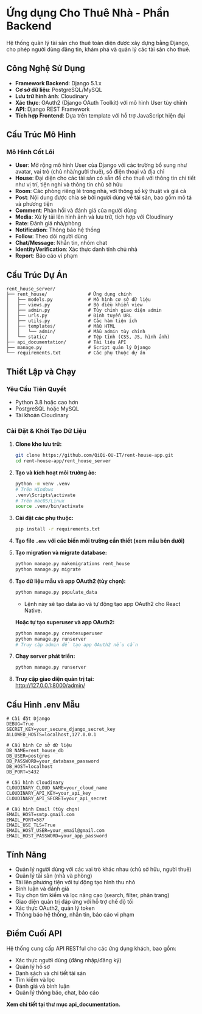 # Ứng dụng Cho Thuê Nhà - Phần Backend

Hệ thống quản lý tài sản cho thuê toàn diện được xây dựng bằng Django, cho phép người dùng đăng tin, khám phá và quản lý các tài sản cho thuê.

## Công Nghệ Sử Dụng

- **Framework Backend**: Django 5.1.x
- **Cơ sở dữ liệu**: PostgreSQL/MySQL
- **Lưu trữ hình ảnh**: Cloudinary
- **Xác thực**: OAuth2 (Django OAuth Toolkit) với mô hình User tùy chỉnh
- **API**: Django REST Framework
- **Tích hợp Frontend**: Dựa trên template với hỗ trợ JavaScript hiện đại

## Cấu Trúc Mô Hình

### Mô Hình Cốt Lõi

- **User**: Mở rộng mô hình User của Django với các trường bổ sung như avatar, vai trò (chủ nhà/người thuê), số điện thoại và địa chỉ
- **House**: Đại diện cho các tài sản có sẵn để cho thuê với thông tin chi tiết như vị trí, tiện nghi và thông tin chủ sở hữu
- **Room**: Các phòng riêng lẻ trong nhà, với thông số kỹ thuật và giá cả
- **Post**: Nội dung được chia sẻ bởi người dùng về tài sản, bao gồm mô tả và phương tiện
- **Comment**: Phản hồi và đánh giá của người dùng
- **Media**: Xử lý tải lên hình ảnh và lưu trữ, tích hợp với Cloudinary
- **Rate**: Đánh giá nhà/phòng
- **Notification**: Thông báo hệ thống
- **Follow**: Theo dõi người dùng
- **Chat/Message**: Nhắn tin, nhóm chat
- **IdentityVerification**: Xác thực danh tính chủ nhà
- **Report**: Báo cáo vi phạm

## Cấu Trúc Dự Án

```
rent_house_server/
├── rent_house/               # Ứng dụng chính
│   ├── models.py             # Mô hình cơ sở dữ liệu
│   ├── views.py              # Bộ điều khiển view
│   ├── admin.py              # Tùy chỉnh giao diện admin
│   ├── urls.py               # Định tuyến URL
│   ├── utils.py              # Các hàm tiện ích
│   ├── templates/            # Mẫu HTML
│   │   └── admin/            # Mẫu admin tùy chỉnh
│   └── static/               # Tệp tĩnh (CSS, JS, hình ảnh)
├── api_documentation/        # Tài liệu API
├── manage.py                 # Script quản lý Django
└── requirements.txt          # Các phụ thuộc dự án
```

## Thiết Lập và Chạy

### Yêu Cầu Tiên Quyết

- Python 3.8 hoặc cao hơn
- PostgreSQL hoặc MySQL
- Tài khoản Cloudinary

### Cài Đặt & Khởi Tạo Dữ Liệu

1. **Clone kho lưu trữ:**
    ```bash
    git clone https://github.com/QiQi-OU-IT/rent-house-app.git
    cd rent-house-app/rent_house_server
    ```

2. **Tạo và kích hoạt môi trường ảo:**
    ```bash
    python -m venv .venv
    # Trên Windows
    .venv\Scripts\activate
    # Trên macOS/Linux
    source .venv/bin/activate
    ```

3. **Cài đặt các phụ thuộc:**
    ```bash
    pip install -r requirements.txt
    ```

4. **Tạo file `.env` với các biến môi trường cần thiết (xem mẫu bên dưới)**

5. **Tạo migration và migrate database:**
    ```bash
    python manage.py makemigrations rent_house
    python manage.py migrate
    ```

6. **Tạo dữ liệu mẫu và app OAuth2 (tùy chọn):**
    ```bash
    python manage.py populate_data
    ```
    - Lệnh này sẽ tạo data ảo và tự động tạo app OAuth2 cho React Native.

    **Hoặc tự tạo superuser và app OAuth2:**
    ```bash
    python manage.py createsuperuser
    python manage.py runserver
    # Truy cập admin để tạo app OAuth2 nếu cần
    ```

7. **Chạy server phát triển:**
    ```bash
    python manage.py runserver
    ```

8. **Truy cập giao diện quản trị tại:**  
    http://127.0.0.1:8000/admin/

## Cấu Hình .env Mẫu

```
# Cài đặt Django
DEBUG=True
SECRET_KEY=your_secure_django_secret_key
ALLOWED_HOSTS=localhost,127.0.0.1

# Cấu hình Cơ sở dữ liệu
DB_NAME=rent_house_db
DB_USER=postgres
DB_PASSWORD=your_database_password
DB_HOST=localhost
DB_PORT=5432

# Cấu hình Cloudinary
CLOUDINARY_CLOUD_NAME=your_cloud_name
CLOUDINARY_API_KEY=your_api_key
CLOUDINARY_API_SECRET=your_api_secret

# Cấu hình Email (tùy chọn)
EMAIL_HOST=smtp.gmail.com
EMAIL_PORT=587
EMAIL_USE_TLS=True
EMAIL_HOST_USER=your_email@gmail.com
EMAIL_HOST_PASSWORD=your_app_password
```

## Tính Năng

- Quản lý người dùng với các vai trò khác nhau (chủ sở hữu, người thuê)
- Quản lý tài sản (nhà và phòng)
- Tải lên phương tiện với tự động tạo hình thu nhỏ
- Bình luận và đánh giá
- Tùy chọn tìm kiếm và lọc nâng cao (search, filter, phân trang)
- Giao diện quản trị đáp ứng với hỗ trợ chế độ tối
- Xác thực OAuth2, quản lý token
- Thông báo hệ thống, nhắn tin, báo cáo vi phạm

## Điểm Cuối API

Hệ thống cung cấp API RESTful cho các ứng dụng khách, bao gồm:

- Xác thực người dùng (đăng nhập/đăng ký)
- Quản lý hồ sơ
- Danh sách và chi tiết tài sản
- Tìm kiếm và lọc
- Đánh giá và bình luận
- Quản lý thông báo, chat, báo cáo

**Xem chi tiết tại thư mục api_documentation.**
